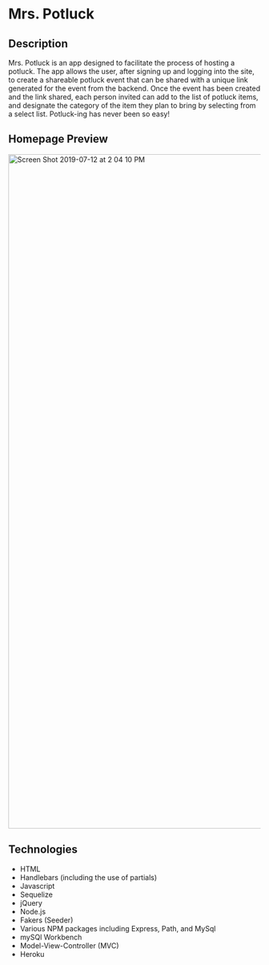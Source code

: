 # Mrs. Potluck


Description
------------
Mrs. Potluck is an app designed to facilitate the process of hosting a potluck. The app allows the user, after signing up and logging into the site, to create a shareable potluck event that can be shared with a unique link generated for the event from the backend. Once the event has been created and the link shared, each person invited can add to the list of potluck items, and designate the category of the item they plan to bring by selecting from a select list. Potluck-ing has never been so easy!


Homepage Preview
------------

<img width="1345" alt="Screen Shot 2019-07-12 at 2 04 10 PM" src="https://user-images.githubusercontent.com/50416482/61158533-0c59fe80-a4ae-11e9-9397-75ca2ab54590.png">

Technologies
------------
* HTML
* Handlebars (including the use of partials)
* Javascript
* Sequelize
* jQuery
* Node.js
* Fakers (Seeder)
* Various NPM packages including Express, Path, and MySql
* mySQl Workbench
* Model-View-Controller (MVC)
* Heroku
